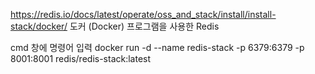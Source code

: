 https://redis.io/docs/latest/operate/oss_and_stack/install/install-stack/docker/
도커 (Docker) 프로그램을 사용한 Redis 

cmd 창에 명령어 입력 
docker run -d --name redis-stack -p 6379:6379 -p 8001:8001 redis/redis-stack:latest
